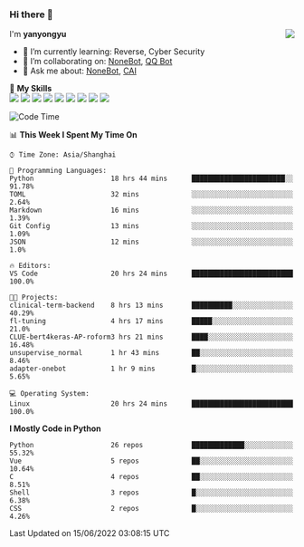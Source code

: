 ### Hi there 👋

<a href="#">
  <img align="right" src="https://github-readme-stats.vercel.app/api?username=yanyongyu&count_private=true&show_icons=true&bg_color=15,f2f7fd,E0EAFC" />
</a>

I'm **yanyongyu**

- 🌱 I’m currently learning: Reverse, Cyber Security
- 👯 I’m collaborating on: [NoneBot](https://github.com/nonebot), [QQ Bot](https://github.com/Mrs4s/go-cqhttp)
- 💬 Ask me about: [NoneBot](https://github.com/nonebot), [CAI](https://github.com/cscs181/CAI)

🌟 **My Skills**  
![](https://img.shields.io/badge/-Python-3e74a2?style=flat-square&logo=Python&logoColor=fff)
![](https://img.shields.io/badge/-Node.js-339933?style=flat-square&logo=Node.js&logoColor=fff)
![](https://img.shields.io/badge/-Vue-4fc08d?style=flat-square&logo=Vue.js&logoColor=fff)
![](https://img.shields.io/badge/-React-2d98ce?style=flat-square&logo=React&logoColor=fff)
![](https://img.shields.io/badge/-Docker-2496ED?style=flat-square&logo=Docker&logoColor=fff)
![](https://img.shields.io/badge/-Linux-000000?style=flat-square&logo=Linux&logoColor=fff)
![](https://img.shields.io/badge/-MySQL-4479A1?style=flat-square&logo=MySQL&logoColor=fff)
![](https://img.shields.io/badge/-Redis-DC382D?style=flat-square&logo=Redis&logoColor=fff)
![](https://img.shields.io/badge/-MongoDB-47A248?style=flat-square&logo=MongoDB&logoColor=fff)

<!--START_SECTION:waka-->
![Code Time](http://img.shields.io/badge/Code%20Time-2%2C393%20hrs%2047%20mins-blue)

📊 **This Week I Spent My Time On** 

```text
⌚︎ Time Zone: Asia/Shanghai

💬 Programming Languages: 
Python                   18 hrs 44 mins      ███████████████████████░░   91.78% 
TOML                     32 mins             ░░░░░░░░░░░░░░░░░░░░░░░░░   2.64% 
Markdown                 16 mins             ░░░░░░░░░░░░░░░░░░░░░░░░░   1.39% 
Git Config               13 mins             ░░░░░░░░░░░░░░░░░░░░░░░░░   1.09% 
JSON                     12 mins             ░░░░░░░░░░░░░░░░░░░░░░░░░   1.0%

🔥 Editors: 
VS Code                  20 hrs 24 mins      █████████████████████████   100.0%

🐱‍💻 Projects: 
clinical-term-backend    8 hrs 13 mins       ██████████░░░░░░░░░░░░░░░   40.29% 
fl-tuning                4 hrs 17 mins       █████░░░░░░░░░░░░░░░░░░░░   21.0% 
CLUE-bert4keras-AP-roform3 hrs 21 mins       ████░░░░░░░░░░░░░░░░░░░░░   16.48% 
unsupervise_normal       1 hr 43 mins        ██░░░░░░░░░░░░░░░░░░░░░░░   8.46% 
adapter-onebot           1 hr 9 mins         █░░░░░░░░░░░░░░░░░░░░░░░░   5.65%

💻 Operating System: 
Linux                    20 hrs 24 mins      █████████████████████████   100.0%

```

**I Mostly Code in Python** 

```text
Python                   26 repos            █████████████░░░░░░░░░░░░   55.32% 
Vue                      5 repos             ██░░░░░░░░░░░░░░░░░░░░░░░   10.64% 
C                        4 repos             ██░░░░░░░░░░░░░░░░░░░░░░░   8.51% 
Shell                    3 repos             █░░░░░░░░░░░░░░░░░░░░░░░░   6.38% 
CSS                      2 repos             █░░░░░░░░░░░░░░░░░░░░░░░░   4.26%

```



 Last Updated on 15/06/2022 03:08:15 UTC
<!--END_SECTION:waka-->
